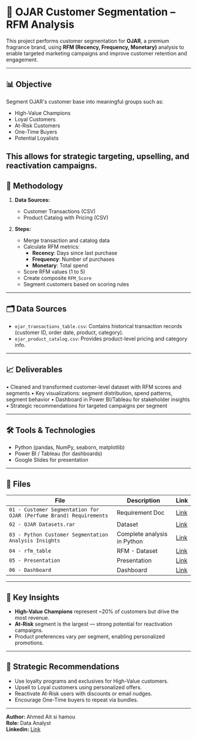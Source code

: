 # 🧴 OJAR Customer Segmentation – RFM Analysis

This project performs customer segmentation for **OJAR**, a premium fragrance brand, using **RFM (Recency, Frequency, Monetary)** analysis to enable targeted marketing campaigns and improve customer retention and engagement.

---

## 📊 Objective

Segment OJAR's customer base into meaningful groups such as:
- High-Value Champions
- Loyal Customers
- At-Risk Customers
- One-Time Buyers
- Potential Loyalists

This allows for strategic targeting, upselling, and reactivation campaigns.
---

## 🧠 Methodology

1. **Data Sources:**
   - Customer Transactions (CSV)
   - Product Catalog with Pricing (CSV)

2. **Steps:**
   - Merge transaction and catalog data
   - Calculate RFM metrics:
     - **Recency**: Days since last purchase
     - **Frequency**: Number of purchases
     - **Monetary**: Total spend
   - Score RFM values (1 to 5)
   - Create composite `RFM_Score`
   - Segment customers based on scoring rules

---

## 🗂️ Data Sources

- `ojar_transactions_table.csv`: Contains historical transaction records (customer ID, order date, product, category).
- `ojar_product_catalog.csv`: Provides product-level pricing and category info.

---

## 📈 Deliverables
•	Cleaned and transformed customer-level dataset with RFM scores and segments
•	Key visualizations: segment distribution, spend patterns, segment behavior
•	Dashboard in Power BI/Tableau for stakeholder insights
•	Strategic recommendations for targeted campaigns per segment


---

## 🛠️ Tools & Technologies

- Python (pandas, NumPy, seaborn, matplotlib)
- Power BI / Tableau (for dashboards)
- Google Slides for presentation

---

## 📁 Files

| File | Description | Link |
|------|-------------|------|
| `01 - Customer Segmentation for OJAR (Perfume Brand) Requirements` | Requirement Doc | [Link](https://docs.google.com/document/d/1ueHLhchAxCGJ3Zagrtz0id2zazTWFfpY/edit?usp=sharing&ouid=109021823672467213520&rtpof=true&sd=true) |
| `02 - OJAR Datasets.rar` | Dataset | [Link](https://github.com/Ahmed-Aitsihamou/02-Customer_Segmentation_Analysis_Porfolio_Project_Using_Python_and_Tableau/blob/main/02%20-%20OJAR%20Datasets.rar) |
| `03 - Python Customer Segmentation Analysis Insights` | Complete analysis in Python | [Link](https://github.com/Ahmed-Aitsihamou/02-Customer_Segmentation_Analysis_Porfolio_Project_Using_Python_and_Tableau/blob/main/03%20-%20Python%20Customer%20Segmentation%20Analysis%20Insights.ipynb) |
| `04 - rfm_table`| RFM - Dataset | [Link](https://github.com/Ahmed-Aitsihamou/02-Customer_Segmentation_Analysis_Porfolio_Project_Using_Python_and_Tableau/blob/main/04%20-%20rfm_table.csv) |
| `05 - Presentation` | Presentation | [Link]() |
|`06 - Dashboard ` | Dashboard | [Link]() |


---

## 📌 Key Insights

- **High-Value Champions** represent ~20% of customers but drive the most revenue.
- **At-Risk** segment is the largest — strong potential for reactivation campaigns.
- Product preferences vary per segment, enabling personalized promotions.

---

## 📢 Strategic Recommendations

- Use loyalty programs and exclusives for High-Value customers.
- Upsell to Loyal customers using personalized offers.
- Reactivate At-Risk users with discounts or email nudges.
- Encourage One-Time buyers to repeat via bundles.

---

**Author:** Ahmed Ait si hamou  
**Role:** Data Analyst  
**Linkedin:** [Link](https://www.linkedin.com/in/ahmedaitsihamou/)

